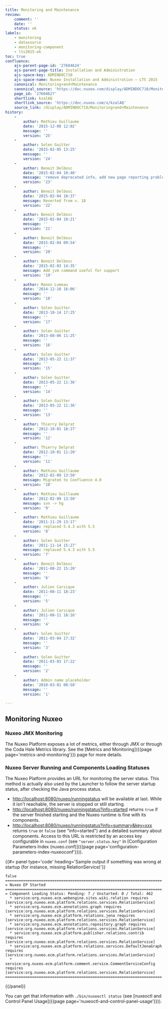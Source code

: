 ```yaml
---
title: Monitoring and Maintenance
review:
    comment: ''
    date: ''
    status: ok
labels:
    - monitoring
    - datasource
    - monitoring-component
    - lts2015-ok
toc: true
confluence:
    ajs-parent-page-id: '27604624'
    ajs-parent-page-title: Installation and Administration
    ajs-space-key: ADMINDOC710
    ajs-space-name: Nuxeo Installation and Administration — LTS 2015
    canonical: Monitoring+and+Maintenance
    canonical_source: 'https://doc.nuxeo.com/display/ADMINDOC710/Monitoring+and+Maintenance'
    page_id: '27604627'
    shortlink: kzalAQ
    shortlink_source: 'https://doc.nuxeo.com/x/kzalAQ'
    source_link: /display/ADMINDOC710/Monitoring+and+Maintenance
history:
    - 
        author: Mathieu Guillaume
        date: '2015-12-08 12:02'
        message: ''
        version: '25'
    - 
        author: Solen Guitter
        date: '2015-02-05 13:25'
        message: ''
        version: '24'
    - 
        author: Benoit Delbosc
        date: '2015-02-04 10:40'
        message: 'remove deprecated info, add new page reporting problem'
        version: '23'
    - 
        author: Benoit Delbosc
        date: '2015-02-04 10:37'
        message: Reverted from v. 18
        version: '22'
    - 
        author: Benoit Delbosc
        date: '2015-02-04 10:21'
        message: ''
        version: '21'
    - 
        author: Benoit Delbosc
        date: '2015-02-04 09:54'
        message: ''
        version: '20'
    - 
        author: Benoit Delbosc
        date: '2015-02-03 14:35'
        message: Add jvm command useful for support
        version: '19'
    - 
        author: Manon Lumeau
        date: '2014-12-10 16:06'
        message: ''
        version: '18'
    - 
        author: Solen Guitter
        date: '2013-10-14 17:25'
        message: ''
        version: '17'
    - 
        author: Solen Guitter
        date: '2013-08-06 11:25'
        message: ''
        version: '16'
    - 
        author: Solen Guitter
        date: '2013-05-22 11:37'
        message: ''
        version: '15'
    - 
        author: Solen Guitter
        date: '2013-05-22 11:36'
        message: ''
        version: '14'
    - 
        author: Solen Guitter
        date: '2013-05-22 11:36'
        message: ''
        version: '13'
    - 
        author: Thierry Delprat
        date: '2012-10-01 18:27'
        message: ''
        version: '12'
    - 
        author: Thierry Delprat
        date: '2012-10-01 11:20'
        message: ''
        version: '11'
    - 
        author: Mathieu Guillaume
        date: '2012-02-09 13:50'
        message: Migrated to Confluence 4.0
        version: '10'
    - 
        author: Mathieu Guillaume
        date: '2012-02-09 13:50'
        message: svn -> hg
        version: '9'
    - 
        author: Mathieu Guillaume
        date: '2011-11-29 13:17'
        message: replaced 5.4.3 with 5.5
        version: '8'
    - 
        author: Solen Guitter
        date: '2011-11-14 15:27'
        message: replaced 5.4.3 with 5.5
        version: '7'
    - 
        author: Benoit Delbosc
        date: '2011-08-22 15:20'
        message: ''
        version: '6'
    - 
        author: Julien Carsique
        date: '2011-08-11 18:23'
        message: ''
        version: '5'
    - 
        author: Julien Carsique
        date: '2011-08-11 18:16'
        message: ''
        version: '4'
    - 
        author: Solen Guitter
        date: '2011-03-04 17:32'
        message: ''
        version: '3'
    - 
        author: Solen Guitter
        date: '2011-03-03 17:22'
        message: ''
        version: '2'
    - 
        author: Admin name placeholder
        date: '2010-03-01 00:58'
        message: ''
        version: '1'

---
```

## Monitoring Nuxeo

### Nuxeo JMX Monitoring

The Nuxeo Platform exposes a lot of metrics, either through JMX or through the Coda Hale Metrics library. See the&nbsp;[Metrics and Monitoring]({{page page='metrics-and-monitoring'}}) page for more details.

### Nuxeo Server Running and Components Loading Statuses

The Nuxeo Platform provides an URL for monitoring the server status. This method is actually also used by the Launcher to follow the server startup status, after checking the Java process status.

*   [http://localhost:8080/nuxeo/runningstatus](http://localhost:8080/nuxeo/runningstatus) will be available at last. While it isn't reachable, the server is stopped or still starting.
*   [http://localhost:8080/nuxeo/runningstatus?info=started](http://localhost:8080/nuxeo/runningstatus?info=started) returns `true` if the server finished starting and the Nuxeo runtime is fine with its components.
*   [http://localhost:8080/nuxeo/runningstatus?info=summary&key=xxx](http://localhost:8080/nuxeo/runningstatus?info=summary&key=xxx) returns `true` or `false` (see "info=started") and a detailed summary about components. Access to this URL is restricted by an access key configurable in `nuxeo.conf` (see `"server.status.key"` in [Configuration Parameters Index (nuxeo.conf)]({{page page='configuration-parameters-index-nuxeoconf'}})).

{{#> panel type='code' heading='Sample output if something was wrong at startup (for instance, missing RelationService)'}}

```
false
======================================================================
= Nuxeo EP Started
======================================================================
= Component Loading Status: Pending: 7 / Unstarted: 0 / Total: 462
  * service:org.nuxeo.ecm.webengine.sites.wiki.relation requires [service:org.nuxeo.ecm.platform.relations.services.RelationService]
  * service:org.nuxeo.ecm.annotations.graph requires [service:org.nuxeo.ecm.platform.relations.services.RelationService]
  * service:org.nuxeo.ecm.platform.relations.jena requires [service:org.nuxeo.ecm.platform.relations.services.RelationService]
  * service:org.nuxeo.ecm.annotations.repository.graph requires [service:org.nuxeo.ecm.platform.relations.services.RelationService]
  * service:org.nuxeo.ecm.platform.publisher.relations.contrib requires [service:org.nuxeo.ecm.platform.relations.services.RelationService]
  * service:org.nuxeo.ecm.platform.relations.services.DefaultJenaGraph requires [service:org.nuxeo.ecm.platform.relations.services.RelationService]
  * service:org.nuxeo.ecm.platform.comment.service.CommentServiceConfig requires [service:org.nuxeo.ecm.platform.relations.services.RelationService]
======================================================================

```

{{/panel}}

You can get that information with `./bin/nuxeoctl status` (see [nuxeoctl and Control Panel Usage]({{page page='nuxeoctl-and-control-panel-usage'}})).

&nbsp;